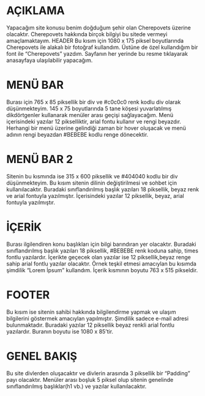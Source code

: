
# AÇIKLAMA
Yapacağım site konusu benim doğduğum şehir olan Cherepovets üzerine olacaktır. Cherepovets hakkında birçok bilgiyi bu sitede vermeyi amaçlamaktayım.
HEADER
Bu kısım için 1080 x 175 piksel boyutlarında Cherepovets ile alakalı bir fotoğraf kullandım. Üstüne de özel kullandığım bir font  ile “Cherepovets” yazdım. Sayfanın her yerinde bu resme tıklayarak anasayfaya ulaşılabilir yapacağım.

# MENÜ BAR
Burası için 765 x 85 piksellik bir div ve #c0c0c0 renk kodlu div olarak düşünmekteyim. 145 x 75 boyutlarında 5 tane köşesi yuvarlatılmış dikdörtgenler kullanarak menüler arası geçişi sağlayacağım. Menü içerisindeki yazılar 12 pikselliktir, arial fontu kullanır ve rengi beyazdır. Herhangi bir menü üzerine gelindiği zaman bir hover oluşacak ve menü adının rengi beyazdan #BEBEBE kodlu renge dönecektir.

# MENÜ BAR 2
Sitenin bu kısmında ise 315 x 600 piksellik ve #404040 kodlu bir div düşünmekteyim. Bu kısım sitenin dilinin değiştirilmesi ve sohbet için kullanılacaktır. Buradaki sınıflandırılmış başlık yazıları 18 piksellik, beyaz renk ve arial fontuyla yazılmıştır. İçerisindeki yazılar 12 piksellik, beyaz, arial fontuyla yazılmıştır.

# İÇERİK
Burası ilgilendiren konu başlıkları için bilgi barındıran yer olacaktır. Buradaki sınıflandırılmış başlık yazıları 18 piksellik, #BEBEBE renk koduna sahip, times fontlu yazılardır.
İçerikte geçecek olan yazılar ise 12 piksellik,beyaz renge sahip arial fontlu yazılar olacaktır. Örnek teşkil etmesi amacıylan bu kısımda şimdilik “Lorem İpsum” kullandım. İçerik kısmının boyutu 763 x 515 pikseldir.

# FOOTER
Bu kısım ise sitenin sahibi hakkında bilgilendirme yapmak ve ulaşım bilgilerini göstermek amacıylan yapılmıştır. Şimdilik sadece e-mail adresi bulunmaktadır.
Buradaki yazılar 12 piksellik beyaz renkli arial fontlu yazılardır. Buranın boyutu ise 1080 x 85’tir.

# GENEL BAKIŞ
Bu site divlerden oluşacaktır ve divlerin arasında 3 piksellik bir “Padding” payı olacaktır. Menüler arası boşluk 5 piksel olup sitenin genelinde sınıflandırılmış başlıklar(h1 vb.) ve yazılar kullanılacaktır.
